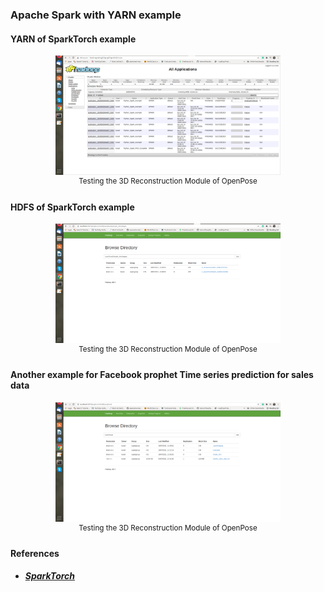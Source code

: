 ### Apache Spark with YARN example

#### YARN of SparkTorch example
<p align="center">
    <img src="./images/sparkTorch.png", width="360">
    <br>
    <sup>Testing the 3D Reconstruction Module of OpenPose</sup>
</p>

#### HDFS of SparkTorch example
<p align="center">
    <img src="./images/HDFS_TORCH.png", width="360">
    <br>
    <sup>Testing the 3D Reconstruction Module of OpenPose</sup>
</p>


#### Another example for Facebook prophet Time series prediction for sales data 
<p align="center">
    <img src="./images/HDFS_Sales_data.png", width="360">
    <br>
    <sup>Testing the 3D Reconstruction Module of OpenPose</sup>
</p>

#### References
- ##### [SparkTorch](https://github.com/dmmiller612/sparktorch/blob/master/examples/simple_dnn.py)

